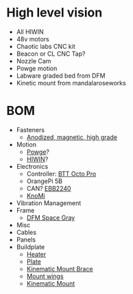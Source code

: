 # High level vision
- All HIWIN
- 48v motors
- Chaotic labs CNC kit
- Beacon or CL CNC Tap?
- Nozzle Cam
- Powge motion
- Labware graded bed from DFM
- Kinetic mount from mandalaroseworks
# BOM
- Fasteners
  - [Anodized, magnetic, high grade](https://www.boltdepot.com/Metric_socket_cap_Class_12.9_alloy_steel_black_oxide_finish_3mm_x_0.5mm.aspx)
- Motion
  - [Powge](https://www.aliexpress.us/item/2255800751045001.html?gatewayAdapt=glo2usa4itemAdapt&_randl_shipto=US)?
  - [HIWIN](https://www.aliexpress.com/store/1101290307?spm=a2g0s.8937474.0.0.74562e0erL2U6j)?
- Electronics
  - Controller: [BTT Octo Pro](https://biqu.equipment/collections/control-board/products/bigtreetech-octopus-pro-v1-0-chip-f446?variant=40310085812322)
  - OrangePi 5B
  - CAN? [EBB2240](https://biqu.equipment/collections/expansion-board/products/bigtreetech-ebb-sb2209-can-v1-0?variant=40214283485282)
  - [KnoMi](https://biqu.equipment/products/bigtreetech-knomi-v1-0?_pos=64&_sid=e57d520f8&_ss=r)
- Vibration Management
- Frame
  - [DFM Space Gray](https://dfh.fm/collections/frames/products/dfh-voron-2-4-frame-kit?variant=43644815737054)
- Misc
- Cables
- Panels
- Buildplate
  - [Heater](https://keenovo.store/collections/standard-keenovo-silicone-heaters/products/keenovo-square-silicone-heater-3d-printer-build-plate-heatbed-heating-pad?variant=12459486314551)
  - [Plate](https://dfh.fm/collections/front-page-new/products/graded-aluminum-beds-by-lightweight-labware?variant=44156405907678)
  - [Kinematic Mount Brace](https://mandalaroseworks.com/products/kinematic-center-brace-for-voron-2-4)
  - [Mount wings](https://mandalaroseworks.com/products/voron-wings)
  - [Kinematic Mount](https://mandalaroseworks.com/products/matched-height-kinematic-kit)